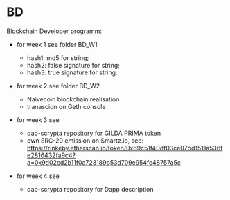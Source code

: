 # BD

Blockchain Developer programm:

- for week 1 see folder BD_W1

     - hash1: md5 for string;
     - hash2: false signature for string;
     - hash3: true signature for string.

- for week 2 see folder BD_W2
     - Naivecoin blockchain realisation
     - tranascion on Geth console
     
- for week 3 see
     - dao-scrypta repository for GILDA PRIMA token 
     - own ERC-20 emission on Smartz.io, see: 
       https://rinkeby.etherscan.io/token/0x69c51f40df03ce07bd1511a536fe2816432fa9c4?a=0x9d02cd2b11f0a723189b53d709e954fc48757a5c

- for week 4 see
     - dao-scrypta repository for Dapp description
